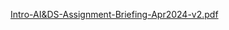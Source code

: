 [Intro-AI&DS-Assignment-Briefing-Apr2024-v2.pdf](https://github.com/user-attachments/files/17350503/Intro-AI.DS-Assignment-Briefing-Apr2024-v2.pdf)
